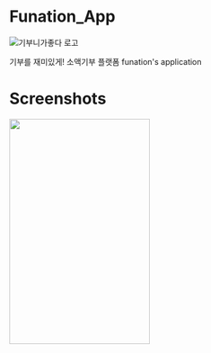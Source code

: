 # Funation_App
![기부니가좋다 로고](https://user-images.githubusercontent.com/35298963/89778909-467e4f80-db49-11ea-8304-a218e0487e7f.png)

기부를 재미있게! 소액기부 플랫폼 funation's application

# Screenshots

<img src="https://user-images.githubusercontent.com/35298963/89778976-644bb480-db49-11ea-9897-ecb344b3c5b1.png"  width="250" height="400">

